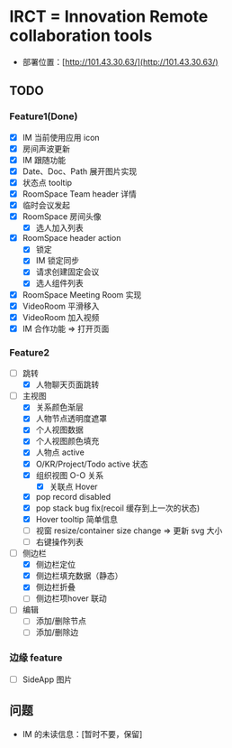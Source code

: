 # IRCT = Innovation Remote collaboration tools

- 部署位置：[http://101.43.30.63/](http://101.43.30.63/)

## TODO

### Feature1(Done)

- [x] IM 当前使用应用 icon
- [x] 房间声波更新
- [x] IM 跟随功能
- [x] Date、Doc、Path 展开图片实现
- [x] 状态点 tooltip
- [x] RoomSpace Team header 详情
- [x] 临时会议发起
- [x] RoomSpace 房间头像
  - [x] 选人加入列表
- [x] RoomSpace header action
  - [x] 锁定
  - [x] IM 锁定同步
  - [x] 请求创建固定会议
  - [x] 选人组件列表
- [x] RoomSpace Meeting Room 实现
- [x] VideoRoom 平滑移入
- [x] VideoRoom 加入视频
- [x] IM 合作功能 => 打开页面

### Feature2

- [ ] 跳转
  - [x] 人物聊天页面跳转
- [ ] 主视图
  - [x] 关系颜色渐层
  - [x] 人物节点透明度遮罩
  - [x] 个人视图数据
  - [x] 个人视图颜色填充
  - [x] 人物点 active
  - [x] O/KR/Project/Todo active 状态
  - [x] 组织视图 O-O 关系
    - [x] 关联点 Hover
  - [x] pop record disabled
  - [x] pop stack bug fix(recoil 缓存到上一次的状态)
  - [x] Hover tooltip 简单信息
  - [ ] 视窗 resize/container size change => 更新 svg 大小
  - [ ] 右键操作列表
- [ ] 侧边栏
  - [x] 侧边栏定位
  - [x] 侧边栏填充数据（静态）
  - [x] 侧边栏折叠
  - [ ] 侧边栏项hover 联动
- [ ] 编辑
  - [ ] 添加/删除节点
  - [ ] 添加/删除边

### 边缘 feature

- [ ] SideApp 图片

## 问题

- IM 的未读信息：\[暂时不要，保留\]
